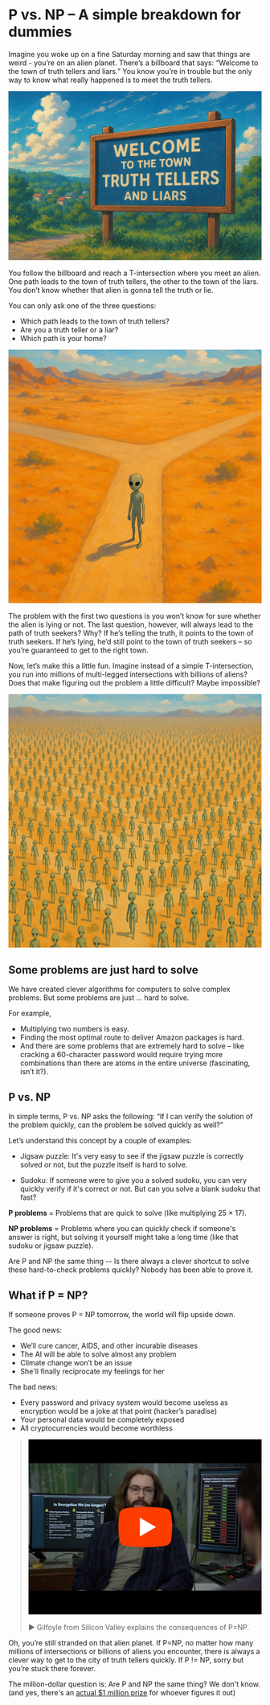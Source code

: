 
# P vs. NP – A simple breakdown for dummies
Imagine you woke up on a fine Saturday morning and saw that things are weird - you’re on an alien planet. There’s a billboard that says: “Welcome to the town of truth tellers and liars.” You know you’re in trouble but the only way to know what really happened is to meet the truth tellers.

![](https://raw.githubusercontent.com/husainsyed/blogs/refs/heads/main/P%20vs%20NP/billboard.png)

You follow the billboard and reach a T-intersection where you meet an alien. One path leads to the town of truth tellers, the other to the town of the liars. You don’t know whether that alien is gonna tell the truth or lie.

You can only ask one of the three questions:
- Which path leads to the town of truth tellers?
- Are you a truth teller or a liar?
- Which path is your home?
   
![](https://raw.githubusercontent.com/husainsyed/blogs/refs/heads/main/P%20vs%20NP/alien_singular.png)

The problem with the first two questions is you won’t know for sure whether the alien is lying or not. The last question, however, will always lead to the path of truth seekers? Why? If he’s telling the truth, it points to the town of truth seekers. If he’s lying, he’d still point to the town of truth seekers – so you’re guaranteed to get to the right town.

Now, let’s make this a little fun. Imagine instead of a simple T-intersection, you run into millions of multi-legged intersections with billions of aliens? Does that make figuring out the problem a little difficult? Maybe impossible?

![](https://raw.githubusercontent.com/husainsyed/blogs/refs/heads/main/P%20vs%20NP/alien_multiple.png)

## Some problems are just hard to solve

We have created clever algorithms for computers to solve complex problems. But some problems are just … hard to solve.

For example,
- Multiplying two numbers is easy.
- Finding the most optimal route to deliver Amazon packages is hard.
- And there are some problems that are extremely hard to solve – like cracking a 60-character password would require trying more combinations than there are atoms in the entire universe (fascinating, isn’t it?).

## P vs. NP

In simple terms, P vs. NP asks the following: “If I can verify the solution of the problem quickly, can the problem be solved quickly as well?”

Let’s understand this concept by a couple of examples:
- Jigsaw puzzle: It's very easy to see if the jigsaw puzzle is correctly solved or not, but the puzzle itself is hard to solve.
    
- Sudoku: If someone were to give you a solved sudoku, you can very quickly verify if it's correct or not. But can you solve a blank sudoku that fast?
   
**P problems** = Problems that are quick to solve (like multiplying 25 × 17).

**NP problems** = Problems where you can quickly check if someone's answer is right, but solving it yourself might take a long time (like that sudoku or jigsaw puzzle).

Are P and NP the same thing -- Is there always a clever shortcut to solve these hard-to-check problems quickly? Nobody has been able to prove it.

## What if P = NP?
If someone proves P = NP tomorrow, the world will flip upside down.

The good news:
- We’ll cure cancer, AIDS, and other incurable diseases
- The AI will be able to solve almost any problem
- Climate change won’t be an issue
- She'll finally reciprocate my feelings for her

The bad news:
-   Every password and privacy system would become useless as encryption would be a joke at that point (hacker’s paradise)
-   Your personal data would be completely exposed
-   All cryptocurrencies would become worthless

>[![Silicon Valley Clip ](https://raw.githubusercontent.com/husainsyed/blogs/refs/heads/main/P%20vs%20NP/video_thumbnail.png)](https://www.youtube.com/watch?v=cWHTyeQg79A)
>
>▶️ Gilfoyle from Silicon Valley explains the consequences of P=NP.

Oh, you’re still stranded on that alien planet. If P=NP, no matter how many millions of intersections or billions of aliens you encounter, there is always a clever way to get to the city of truth tellers quickly. If P != NP, sorry but you’re stuck there forever.

The million-dollar question is: Are P and NP the same thing? We don't know. (and yes, there's an [actual $1 million prize](https://www.claymath.org/millennium/p-vs-np/) for whoever figures it out)
